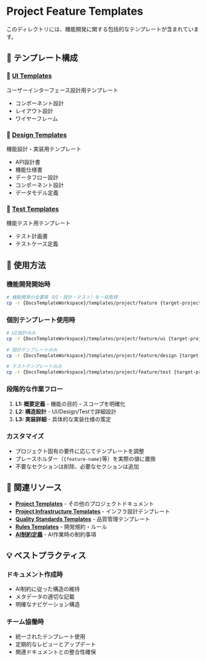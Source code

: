 # Project Feature Templates

このディレクトリには、機能開発に関する包括的なテンプレートが含まれています。

## 📁 テンプレート構成

### 🎨 [UI Templates](./ui/)
ユーザーインターフェース設計用テンプレート
- コンポーネント設計
- レイアウト設計
- ワイヤーフレーム

### 🔧 [Design Templates](./design/)
機能設計・実装用テンプレート
- API設計書
- 機能仕様書
- データフロー設計
- コンポーネント設計
- データモデル定義

### 🧪 [Test Templates](./test/)
機能テスト用テンプレート
- テスト計画書
- テストケース定義

## 🚀 使用方法

### 機能開発開始時
```bash
# 機能開発の全要素（UI・設計・テスト）を一括取得
cp -r {DocsTemplateWorkspace}/templates/project/feature {target-project}/docs/{feature-name}
```

### 個別テンプレート使用時
```bash
# UI設計のみ
cp -r {DocsTemplateWorkspace}/templates/project/feature/ui {target-project}/docs/ui-design

# 設計テンプレートのみ
cp -r {DocsTemplateWorkspace}/templates/project/feature/design {target-project}/docs/design

# テストテンプレートのみ
cp -r {DocsTemplateWorkspace}/templates/project/feature/test {target-project}/docs/test
```

### 段階的な作業フロー
1. **L1: 概要定義** - 機能の目的・スコープを明確化
2. **L2: 構造設計** - UI/Design/Testで詳細設計
3. **L3: 実装詳細** - 具体的な実装仕様の策定

### カスタマイズ
- プロジェクト固有の要件に応じてテンプレートを調整
- プレースホルダー（`{feature-name}`等）を実際の値に置換
- 不要なセクションは削除、必要なセクションは追加

## 🔗 関連リソース

- **[Project Templates](../)** - その他のプロジェクトドキュメント
- **[Project Infrastructure Templates](../infrastructure/)** - インフラ設計テンプレート
- **[Quality Standards Templates](../../test/)** - 品質管理テンプレート
- **[Rules Templates](../../rules/)** - 開発規約・ルール
- **[AI制約定義](../../../ai-constraints.yaml)** - AI作業時の制約事項

## 💡 ベストプラクティス

### ドキュメント作成時
- AI制約に従った構造の維持
- メタデータの適切な記載
- 明確なナビゲーション構造

### チーム協働時
- 統一されたテンプレート使用
- 定期的なレビューとアップデート
- 関連ドキュメントとの整合性確保

